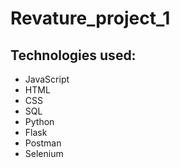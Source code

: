 # Revature_project_1



## Technologies used:
  - JavaScript
  - HTML
  - CSS
  - SQL
  - Python
  - Flask
  - Postman
  - Selenium
